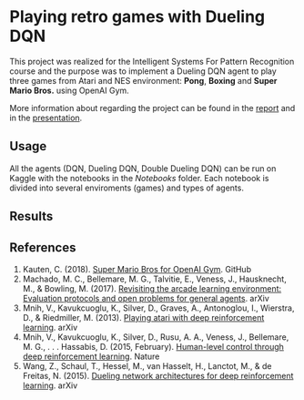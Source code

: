 # Playing retro games with Dueling DQN
This project was realized for the Intelligent Systems For Pattern Recognition course and the purpose was to implement a Dueling DQN agent to play three games from Atari and NES environment: **Pong**, **Boxing** and **Super Mario Bros.** using OpenAI Gym.

More information about regarding the project can be found in the [report](https://github.com/michisco/retro_gameDQN/blob/main/report.pdf) and in the [presentation](https://github.com/michisco/retro_gameDQN/blob/main/presentation.pdf).

## Usage
All the agents (DQN, Dueling DQN, Double Dueling DQN) can be run on Kaggle with the notebooks in the _Notebooks_ folder. Each notebook is divided into several enviroments (games) and types of agents.

## Results


## References
1. Kauten, C. (2018). [Super Mario Bros for OpenAI Gym](https://github.com/Kautenja/gym-super-mario-bros). GitHub 
2. Machado, M. C., Bellemare, M. G., Talvitie, E., Veness, J., Hausknecht, M., & Bowling, M. (2017). [Revisiting the arcade learning environment: Evaluation protocols and open problems for general agents](https://arxiv.org/abs/1709.06009). arXiv
3. Mnih, V., Kavukcuoglu, K., Silver, D., Graves, A., Antonoglou, I., Wierstra, D., & Riedmiller, M. (2013). [Playing atari with deep reinforcement learning](https://arxiv.org/abs/1312.5602 ). arXiv
4. Mnih, V., Kavukcuoglu, K., Silver, D., Rusu, A. A., Veness, J., Bellemare, M. G., . . . Hassabis, D. (2015, February). [Human-level control through deep reinforcement learning](http://dx.doi.org/10.1038/nature14236). Nature 
5. Wang, Z., Schaul, T., Hessel, M., van Hasselt, H., Lanctot, M., & de Freitas, N. (2015). [Dueling network architectures for deep reinforcement learning](https://arxiv.org/abs/1511.06581). arXiv

